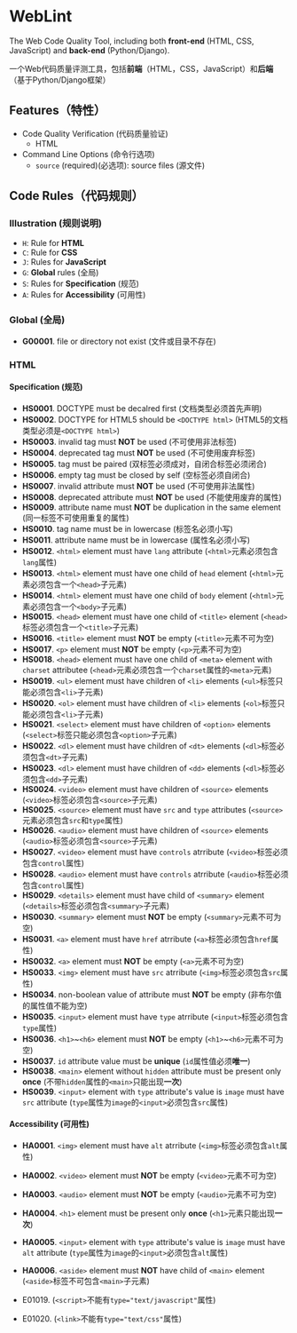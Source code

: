 # WebLint

The Web Code Quality Tool, including both **front-end** (HTML, CSS, JavaScript) and **back-end** (Python/Django).

一个Web代码质量评测工具，包括**前端**（HTML，CSS，JavaScript）和**后端**（基于Python/Django框架）

## Features（特性）

- Code Quality Verification (代码质量验证)
  - HTML
- Command Line Options (命令行选项)
  - `source` (required)(必选项): source files (源文件)

## Code Rules（代码规则）

### Illustration (规则说明)

- `H`: Rule for **HTML**
- `C`: Rule for **CSS**
- `J`: Rules for **JavaScript**
- `G`: **Global** rules (全局)
- `S`: Rules for **Specification** (规范)
- `A`: Rules for **Accessibility** (可用性)

### Global (全局)

- **G00001**. file or directory not exist (文件或目录不存在)

### HTML

#### Specification (规范)

- **HS0001**. DOCTYPE must be decalred first (文档类型必须首先声明)
- **HS0002**. DOCTYPE for HTML5 should be `<DOCTYPE html>` (HTML5的文档类型必须是`<DOCTYPE html>`)
- **HS0003**. invalid tag must **NOT** be used (不可使用非法标签)
- **HS0004**. deprecated tag must **NOT** be used (不可使用废弃标签)
- **HS0005**. tag must be paired (双标签必须成对，自闭合标签必须闭合)
- **HS0006**. empty tag must be closed by self (空标签必须自闭合)
- **HS0007**. invalid attribute must **NOT** be used (不可使用非法属性)
- **HS0008**. deprecated attribute must **NOT** be used (不能使用废弃的属性)
- **HS0009**. attribute name must **NOT** be duplication in the same element (同一标签不可使用重复的属性)
- **HS0010**. tag name must be in lowercase (标签名必须小写)
- **HS0011**. attribute name must be in lowercase (属性名必须小写)
- **HS0012**. `<html>` element must have `lang` attribute (`<html>`元素必须包含`lang`属性)
- **HS0013**. `<html>` element must have one child of `head` element (`<html>`元素必须包含一个`<head>`子元素)
- **HS0014**. `<html>` element must have one child of `body` element (`<html>`元素必须包含一个`<body>`子元素)
- **HS0015**. `<head>` element must have one child of `<title>` element (`<head>`标签必须包含一个`<title>`子元素)
- **HS0016**. `<title>` element must **NOT** be empty (`<title>`元素不可为空)
- **HS0017**. `<p>` element must **NOT** be empty (`<p>`元素不可为空)
- **HS0018**. `<head>` element must have one child of `<meta>` element with `charset` attributee (`<head>`元素必须包含一个`charset`属性的`<meta>`元素)
- **HS0019**. `<ul>` element must have children of `<li>` elements (`<ul>`标签只能必须包含`<li>`子元素)
- **HS0020**. `<ol>` element must have children of `<li>` elements (`<ol>`标签只能必须包含`<li>`子元素)
- **HS0021**. `<select>` element must have children of `<option>` elements (`<select>`标签只能必须包含`<option>`子元素)
- **HS0022**. `<dl>` element must have children of `<dt>` elements (`<dl>`标签必须包含`<dt>`子元素)
- **HS0023**. `<dl>` element must have children of `<dd>` elements (`<dl>`标签必须包含`<dd>`子元素)
- **HS0024**. `<video>` element must have children of `<source>` elements (`<video>`标签必须包含`<source>`子元素)
- **HS0025**. `<source>` element must have `src` and `type` attributes (`<source>`元素必须包含`src`和`type`属性)
- **HS0026**. `<audio>` element must have children of `<source>` elements (`<audio>`标签必须包含`<source>`子元素)
- **HS0027**. `<video>` element must have `controls` atrribute (`<video>`标签必须包含`control`属性)
- **HS0028**. `<audio>` element must have `controls` atrribute (`<audio>`标签必须包含`control`属性)
- **HS0029**. `<details>` element must have child of `<summary>` element (`<details>`标签必须包含`<summary>`子元素)
- **HS0030**. `<summary>` element must **NOT** be empty (`<summary>`元素不可为空)
- **HS0031**. `<a>` element must have `href` atrribute (`<a>`标签必须包含`href`属性)
- **HS0032**. `<a>` element must **NOT** be empty (`<a>`元素不可为空)
- **HS0033**. `<img>` element must have `src` atrribute (`<img>`标签必须包含`src`属性)
- **HS0034**. non-boolean value of attribute must **NOT** be empty (非布尔值的属性值不能为空)
- **HS0035**. `<input>` element must have `type` atrribute (`<input>`标签必须包含`type`属性)
- **HS0036**. `<h1>`~`<h6>` element must **NOT** be empty (`<h1>`~`<h6>`元素不可为空)
- **HS0037**. `id` attribute value must be **unique** (`id`属性值必须**唯一**)
- **HS0038**. `<main>` element without `hidden` attribute must be present only **once** (不带`hidden`属性的`<main>`只能出现**一次**)
- **HS0039**. `<input>` element with `type` attribute's value is `image` must have `src` attribute (`type`属性为`image`的`<input>`必须包含`src`属性)

#### Accessibility (可用性)

- **HA0001**. `<img>` element must have `alt` atrribute (`<img>`标签必须包含`alt`属性)
- **HA0002**. `<video>` element must **NOT** be empty (`<video>`元素不可为空)
- **HA0003**. `<audio>` element must **NOT** be empty (`<audio>`元素不可为空)
- **HA0004**. `<h1>` element must be present only **once** (`<h1>`元素只能出现**一次**)
- **HA0005**. `<input>` element with `type` attribute's value is `image` must have `alt` attribute (`type`属性为`image`的`<input>`必须包含`alt`属性)
- **HA0006**. `<aside>` element must **NOT** have child of `<main>` element (`<aside>`标签不可包含`<main>`子元素)

- E01019. (`<script>`不能有`type="text/javascript"`属性)
- E01020. (`<link>`不能有`type="text/css"`属性)
